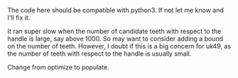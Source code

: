 The code here should be compatible with python3. If not let me know and I'll fix it.

It ran super slow when the number of candidate teeth with respect to the handle is large, say above 1000. So may want to consider adding a bound on the number of teeth. However, I doubt if this is a big concern for uk49, as the number of teeth with respect to the handle is usually small. 



Change from optimize to populate.


